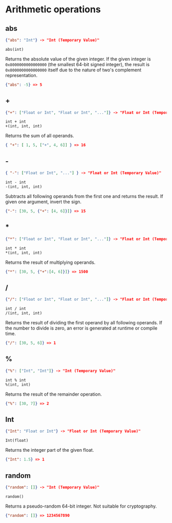 # Arithmetic operations

## abs

```json
{"abs": "Int"} -> "Int (Temporary Value)"
```

```jspl
abs(int)
```

Returns the absolute value of the given integer.
If the given integer is `0x8000000000000000` (the smallest 64-bit signed integer), the result is `0x8000000000000000` itself due to the nature of two's complement representation.

```json
{"abs": -5} => 5
```

## +

```json
{"+": ["Float or Int", "Float or Int", "..."]} -> "Float or Int (Temporary Value)"
```

```jspl
int + int
+(int, int, int)
```

Returns the sum of all operands.

```json
{ "+": [ 1, 5, ["+", 4, 6]] } => 16
```

## -

```json
{ "-": ["Float or Int", "..."] } -> "Float or Int (Temporary Value)"
```

```jspl
int - int
-(int, int, int)
```

Subtracts all following operands from the first one and returns the result.
If given one argument, invert the sign.

```json
{"-": [30, 5, {"+": [4, 6]}]} => 15
```

## *

```json
{"*": ["Float or Int", "Float or Int", "..."]} -> "Float or Int (Temporary Value)"
```

```jspl
int * int
*(int, int, int)
```

Returns the result of multiplying operands.

```json
{"*": [30, 5, {"+":[4, 6]}]} => 1500
```

## /

```json
{"/": ["Float or Int", "Float or Int", "..."]} -> "Float or Int (Temporary Value)"
```

```jspl
int / int
/(int, int, int)
```

Returns the result of dividing the first operand by all following operands.
If the number to divide is zero, an error is generated at runtime or compile time.

```json
{"/": [30, 5, 6]} => 1
```

## %

```json
{"%": ["Int", "Int"]} -> "Int (Temporary Value)"
```

```jspl
int % int
%(int, int)
```

Returns the result of the remainder operation.

```json
{"%": [30, 7]} => 2
```

## Int

```json
{"Int": "Float or Int"} -> "Float or Int (Temporary Value)"
```

```jspl
Int(float)
```

Returns the integer part of the given float.

```json
{"Int": 1.5} => 1
```

## random

```json
{"random": []} -> "Int (Temporary Value)"
```

```jspl
random()
```

Returns a pseudo-random 64-bit integer.
Not suitable for cryptography.

```json
{"random": []} => 1234567890
```
